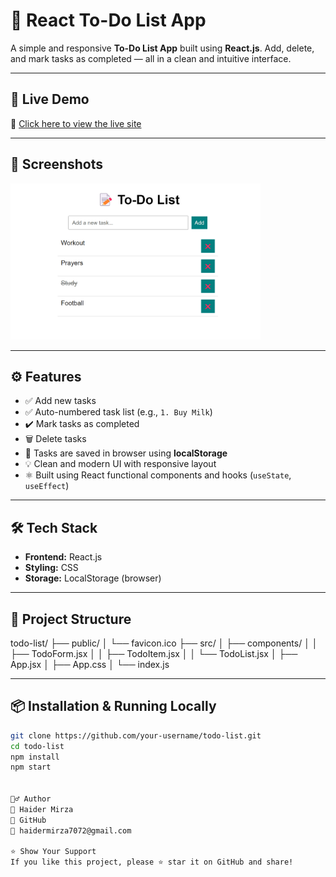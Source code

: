 # 📝 React To-Do List App

A simple and responsive **To-Do List App** built using **React.js**. Add, delete, and mark tasks as completed — all in a clean and intuitive interface.

---

## 🚀 Live Demo

🔗 [Click here to view the live site](https://haidertodolist.netlify.app/)

---

## 📸 Screenshots

<img src="public/output.png" alt="output" width="400">

---

## ⚙️ Features

- ✅ Add new tasks
- ✅ Auto-numbered task list (e.g., `1. Buy Milk`)
- ✔️ Mark tasks as completed
- 🗑️ Delete tasks
- 🔁 Tasks are saved in browser using **localStorage**
- 💡 Clean and modern UI with responsive layout
- ⚛️ Built using React functional components and hooks (`useState`, `useEffect`)

---

## 🛠️ Tech Stack

- **Frontend:** React.js
- **Styling:** CSS
- **Storage:** LocalStorage (browser)

---

## 📂 Project Structure

todo-list/
├── public/
│ └── favicon.ico
├── src/
│ ├── components/
│ │ ├── TodoForm.jsx
│ │ ├── TodoItem.jsx
│ │ └── TodoList.jsx
│ ├── App.jsx
│ ├── App.css
│ └── index.js


---

## 📦 Installation & Running Locally

```bash
git clone https://github.com/your-username/todo-list.git
cd todo-list
npm install
npm start


🙋‍♂️ Author
👤 Haider Mirza
🔗 GitHub
📧 haidermirza7072@gmail.com 

⭐ Show Your Support
If you like this project, please ⭐ star it on GitHub and share!